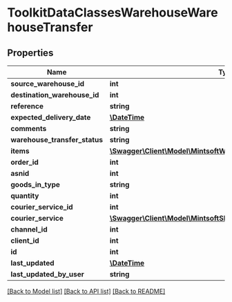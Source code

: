 # ToolkitDataClassesWarehouseWarehouseTransfer

## Properties
Name | Type | Description | Notes
------------ | ------------- | ------------- | -------------
**source_warehouse_id** | **int** |  | [optional] 
**destination_warehouse_id** | **int** |  | [optional] 
**reference** | **string** |  | [optional] 
**expected_delivery_date** | [**\DateTime**](\DateTime.md) |  | [optional] 
**comments** | **string** |  | [optional] 
**warehouse_transfer_status** | **string** |  | [optional] 
**items** | [**\Swagger\Client\Model\MintsoftWarehouseWarehouseTransferItem[]**](ToolkitDataClassesWarehouseWarehouseTransferItem.md) |  | [optional] 
**order_id** | **int** |  | [optional] 
**asnid** | **int** |  | [optional] 
**goods_in_type** | **string** |  | [optional] 
**quantity** | **int** |  | [optional] 
**courier_service_id** | **int** |  | [optional] 
**courier_service** | [**\Swagger\Client\Model\MintsoftShippingCourierService**](ToolkitDataClassesShippingCourierService.md) |  | [optional] 
**channel_id** | **int** |  | [optional] 
**client_id** | **int** |  | [optional] 
**id** | **int** |  | [optional] 
**last_updated** | [**\DateTime**](\DateTime.md) |  | [optional] 
**last_updated_by_user** | **string** |  | [optional] 

[[Back to Model list]](../README.md#documentation-for-models) [[Back to API list]](../README.md#documentation-for-api-endpoints) [[Back to README]](../README.md)


